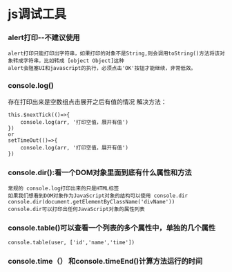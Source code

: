 # js调试工具

### alert打印--不建议使用
    alert打印只能打印出字符串，如果打印的对象不是String,则会调用toString()方法将该对象转成字符串，比如转成 [object Object]这种
    alert会阻塞UI和javascript的执行，必须点击'OK'按钮才能继续，非常低效。
### console.log() 
存在打印出来是空数组点击展开之后有值的情况
解决方法：
```
this.$nextTick(()=>{
    console.log(arr, '打印空值，展开有值')
})
or
setTimeOut(()=>{
    console.log(arr, '打印空值，展开有值')
})
```

### console.dir():看一个DOM对象里面到底有什么属性和方法
    常规的 console.log打印出来的只是HTML标签
    如果我们想看到DOM对象作为JavaScript对象的结构可以使用 console.dir
    console.dir(document.getElementByClassName('divName'))
    console.dir可以打印出任何JavaScript对象的属性列表

### console.table()可以查看一个列表的多个属性中，单独的几个属性
    console.table(user, ['id','name','time'])
    
### console.time（） 和console.timeEnd()计算方法运行的时间
